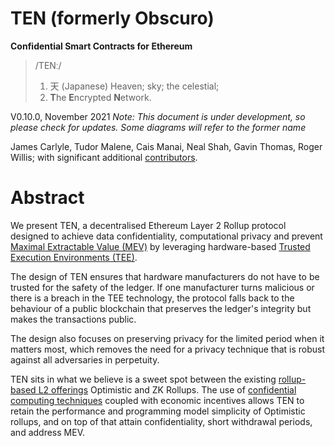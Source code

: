 # TEN (formerly Obscuro)
**Confidential Smart Contracts for Ethereum**

> /TENː/
> 1. 天 (Japanese) Heaven; sky; the celestial;
> 2. **T**he **E**ncrypted **N**etwork.

V0.10.0, November 2021 
_Note: This document is under development, so please check for updates. Some diagrams will refer to the former name_

James Carlyle, Tudor Malene, Cais Manai, Neal Shah, Gavin Thomas, Roger Willis; with significant additional [contributors](./appendix#contributors).

# Abstract
We present TEN, a decentralised Ethereum Layer 2 Rollup protocol designed to achieve data confidentiality, computational privacy and prevent [Maximal Extractable Value (MEV)](https://ethereum.org/en/developers/docs/mev/) by leveraging hardware-based [Trusted Execution Environments (TEE)](https://en.wikipedia.org/wiki/Trusted_execution_environment).

The design of TEN ensures that hardware manufacturers do not have to be trusted for the safety of the ledger. If one manufacturer turns malicious or there is a breach in the TEE technology, the protocol falls back to the behaviour of a public blockchain that preserves the ledger's integrity but makes the transactions public.

The design also focuses on preserving privacy for the limited period when it matters most, which removes the need for a privacy technique that is robust against all adversaries in perpetuity.

TEN sits in what we believe is a sweet spot between the existing [rollup-based L2 offerings](https://ethereum.org/en/developers/docs/scaling/layer-2-rollups/) Optimistic and ZK Rollups. The use of [confidential computing techniques](https://www.intel.co.uk/content/www/uk/en/security/confidential-computing.html) coupled with economic incentives allows TEN to retain the performance and programming model simplicity of Optimistic rollups, and on top of that attain confidentiality, short withdrawal periods, and address MEV.
